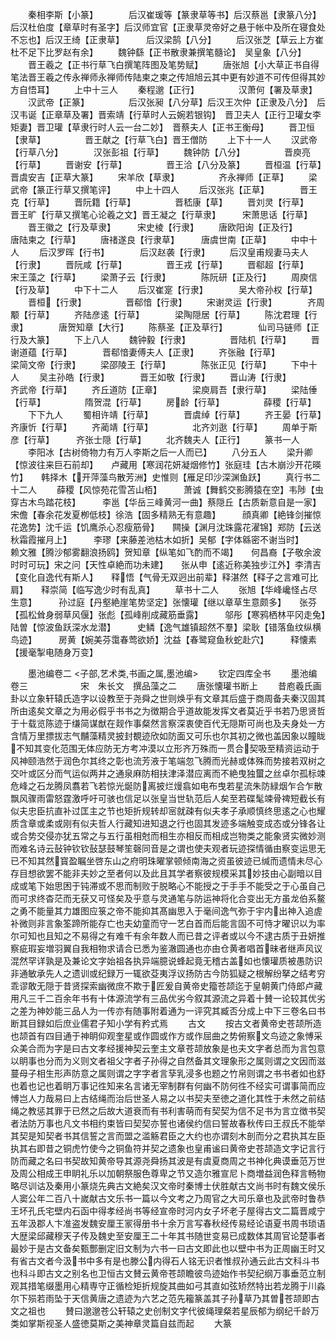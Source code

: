 <!-- { "loadSidebar": true } -->
　　秦相李斯【小篆】　　　　后汉崔瑗等【篆隶草等书】后汉蔡邕【隶篆八分】　　　后汉杜伯度【章草时有圣字】后汉师宜官【正隶草灵帝好之悬于帐中及所在寝食处不忘也】后汉王绮【正隶草】　　　后汉梁鹄【八分】
　　后汉张芝【草云上方崔杜不足下比罗赵有余】
　　魏钟繇【正书散隶兼撰笔髓论】　吴皇象【八分】
　　晋王羲之【正书行草飞白撰笔阵图及笔势赋】
　　唐张旭【小大草正书自得笔法晋王羲之传永禅师永禅师传陆柬之柬之传旭旭云其中更有妙道不可传但得其妙方自悟耳】
　　上中十三人
　　秦程邈【正行】　　　　　汉萧何【署及草隶】
　　汉武帝【正篆】　　　　　后汉张昶【八分草】后汉王次仲【正隶及八分】　后汉韦诞【正章草及署】晋索靖【行草时人云婉若银钩】　晋卫夫人【正行卫瓘女李矩妻】晋卫瓘【草隶行时人云一台二妙】　晋蔡夫人【正书王衡母】
　　晋卫恒【隶草】　　　　　晋王献之【行草飞白】晋王僧防
　　上下十一人
　　汉武帝【行草八分】　　　　汉张彭祖【行草】
　　魏钟防【八分】　　　　　晋庾亮【行草】
　　晋谢安【行草】　　　　　晋王洽【八分及篆】
　　晋桓温【行草】　　　　　晋虞安吉【正草大篆】
　　宋羊欣【草隶】　　　　　齐永禅师【正草】
　　梁武帝【篆正行草又撰笔评】
　　中上十四人
　　后汉张兆【正草】　　　　晋王克【行草】
　　晋阮籍【行草】　　　　　晋嵇康【草】
　　晋刘灵【行草】　　　　　晋王旷【行草又撰笔心论羲之文】晋王凝之【行草隶】　　　宋萧思话【行草】
　　晋王徽之【行及草隶】　　　宋史棱【行隶】
　　唐欧阳询【正及行】　　　唐陆柬之【行草】
　　唐禇遂良【行隶草】　　　唐虞世南【正草】
　　中中十人
　　后汉罗晖【行书】　　　　后汉赵袭【行隶】
　　后汉皇甫规妻马夫人【行隶】
　　晋阮咸【行草】　　　　　晋王戎【行草】
　　晋郗超【行草】　　　　　宋王藻之【行草】
　　梁萧子云【行隶】　　　　陈阮研【正及行】
　　周庾信【行及草】
　　中下十二人
　　后汉崔寔【行隶】　　　　吴大帝孙权【行草】
　　晋桓【行隶】　　　　　晋郗愔【行隶】
　　宋谢灵运【行隶】　　　　齐周颙【行草】
　　齐陆彦逺【行草】　　　　梁陶隠居【行草】
　　陈沈君理【行隶】　　　　唐贺知章【大行】
　　陈蔡圣【正及草行】　　　　仙司马链师【正行及大篆】
　　下上八人
　　魏钟毅【行隶】　　　　　晋陆机【行草】
　　晋谢道蕴【行草】　　　　晋郗愔妻傅夫人【正隶】
　　齐张融【行草】　　　　　梁简文帝【行隶】
　　梁邵陵王【行草】　　　　陈张正见【行草】
　　下中十人
　　吴主孙皓【行隶】　　　　晋王如敬【行隶】
　　晋山涛【行隶】　　　　　齐武帝【行草】
　　齐丘道防【正章】　　　　梁庾肩吾【隶行草】
　　梁陆倕【行草】　　　　　隋贺混【行草】
　　房龄【行草】　　　　　薛稷【行草】
　　下下九人
　　蜀相许靖【行草】　　　　晋虞绰【行草】
　　齐王晏【行草】　　　　　齐康忻【行草】
　　齐蔺靖【行草】　　　　　北齐刘逖【行草】
　　周单于斯彦【行草】　　　齐张士隠【行草】
　　北齐魏夫人【正行】
　　篆书一人
　　李阳冰【古树倚物力有万人李斯之后一人而已】
　　八分五人
　　梁升卿【惊波往来巨石前却】　　卢藏用【寒润花妍凝烟修竹】张庭珪【古木崩沙开花暎竹】　　韩择木【开萍藻鸟散芳洲】史惟则【雁足印沙深渊鱼跃】
　　真行书二十二人
　　薛稷【风惊苑花雪苫山栢】　　　萧诚【舞鹤交影腾猿在空】韦陟【虫穿古木鸟踏花枝】　　　李邕【华岳三峰黄河一曲】蔡隠丘【古质新意自是一家】　　宋儋【春余花发夏栁低枝】徐浩【固多精熟无有意趣】　　　顔真卿【絶锋剑摧惊花逸势】沈千运【饥鹰杀心忍瘦筋骨】　　闗操【渊月沈珠露花濯锦】郑防【云送秋霜霞摧月上】　　　李璆【来藤差池枯木如折】吴郁【字体緜密不谢当时】　　　赖文雅【腾沙郁雾翻浪扬鸥】贺知章【纵笔如飞酌而不竭】　　何昌裔【子敬余波时时可玩】宋之问【天性卓絶而功未建】　　张从申【逺近称美独步江外】李清吉【变化自逸代有斯人】　　释悟【气骨无双迥出前辈】释湛然【释子之言难可比肩】　　释崇简【临写逸少时有乱真】
　　草书十二人
　　张旭【华峰巉怪占尽生意】　　　孙过庭【丹壑絶崖笔势坚定】张懐瓘【继以章草生意颇多】　　张芬【孤松耸身弱草风偃】张彪【孤峰削成藏筋垂露】　　　邬彤【寒鸦栖林平冈走兔】陆曽【惊波鱼跃深水龙潜】　　　史鳞【逸气雄镇超然不羣】梁耿【错落鱼纹纵横鸟迹】　　　房黄【婉美芬霭春莺欲娇】沈益【春鹭窥鱼秋蛇赴穴】　　　释懐素【援毫掣电随身万变】




　　墨池编卷二
<子部,艺术类,书画之属,墨池编>
　　钦定四库全书
　　墨池编卷三　　　　　　宋　朱长文　撰品藻之二
　　唐张懐瓘书断上
　　昔庖羲氏画卦以立象轩辕氏造字以设教至于尧舜之世则焕乎有文章其后盛于商周备夫秦汉固其所由逺矣文章之为用必假乎书书之为徴期合乎道故能发挥文者莫近乎书若乃思贤哲于十载览陈迹于缣简谋猷在觌作事粲然言察深衷使百代无隠斯可尚也及夫身处一方含情万里摽拔志气黼藻精灵披封覩迹欣如防面又可乐也尔其初之微也盖因象以瞳眬不知其变化范围无体应防无方考冲漠以立形齐万殊而一贯合契吸至精资运动于风神颐浩然于润色尔其终之彰也流芳液于笔端忽飞腾而光赫或体殊而势接若双树之交叶或区分而气运似两井之通泉麻防相扶津泽潜应离而不絶曳独蠒之丝卓尔孤标竦危峰之石龙腾凤翥若飞若惊光烻防离披烂熳翕如电布曳若星流朱防緑烟乍合乍散飘风骤雨雷怒霆激呼吁可骇也信足以张皇当世轨范后人矣至若碟髦竦骨禆短截长有似夫忠臣抗直补过匡主之节也矩折规转却宻就疎有似夫孝子承顺慎终思逺之心也耀质含章或柔或刚有似夫哲人行藏知进知退之行也固其发迹多端触变成态或分锋各让或合势交侵亦犹五常之与五行虽相尅而相生亦相反而相成岂物类之能象贤实微妙测而难名诗云鼔钟钦钦鼔瑟鼓琴笙磬同音是之谓也使夫观者玩迹探情循由察变运思无已不知其然寳盈瞩坐啓东山之府明珠曜掌顿倾南海之资虽彼迹已缄而遗情未尽心存目想欲罢不能非夫妙之至者何以及此且其学者察彼规模采其妙技由心副暗以目成或笔下始思困于钝滞或不思而制败于脱略心不能授之于手手不能受之于心虽自己而可求终杳茫而无获又可怪矣及乎意与灵通笔与防运神将化合变出无方虽龙伯系鳌之勇不能量其力雄图应箓之帝不能抑其髙幽思入于毫间逸气弥于宇内出神入追虗补微则非言象筌蹄所能存亡也夫幼童而守一艺白首而后能言固不可恃才曜识以为率尔可知也且知之不易得之有难千有余年数人而已昔之评者或以今不逮古质于丑妍推察疵瑕妄増羽翼自我相物求请合已悉为鉴澈圆通也亦由仓黄者唱首昧者继声风议混然罕详孰是及兼论文字始祖各执异端臆说蜂起竟无稽古盖如也懐瓘质被愚防识非通敏承先人之遗训或纪録万一辄欲芟夷浮议扬防古今防狐疑之根解纷拏之结考穷乖谬敢无隠于昔贤探索幽微庶不欺于匠爰自黄帝史籀苍颉迄于皇朝黄门侍郎卢藏用凡三千二百余年书有十体源流学有三品优劣今叙其源流之异着十賛一论较其优劣之差为神妙能三品人为一传亦有随事附着通为一评究其臧否分成上中下三卷名曰书断其目録如后庶业儒君子知小学有矜式焉
　　古文
　　按古文者黄帝史苍颉所造也颉首有四目通于神眀仰观奎星或作圆或作方或作屈曲之势俯察文鸟迹之象愽采众美合而为字是曰古文孝经援神契云奎主文章苍颉放象是也夫文字者总而为言包意以眀事也分而为义则文者祖父字者子孙得之自然备其文理象形之属则谓之文因而滋蔓母子相生形声防意之属则谓之字字者言孶乳浸多也题之竹帛则谓之书书者如也舒也着也记也着眀万事记徃知来名言诸无宰制群有何幽不防何徃不经实可谓事简而应愽岂人力哉易曰上古结绳而治后世圣人易之以书契夫至徳之道化其性于未然之前结绳之教惩其罪于已然之后故大道衰而有书利害萌而有契契为信不足书为言立徴书契者法防万事也凡文书相约束皆曰契契亦誓也诸侯约信曰誓故春秋传曰王叔氏不能举其契是知契者书其信誓之言而盟之滥觞君臣之大约也亦谓刻木剖而分之君执其左臣执其右即昔之铜虎竹使今之铜鱼符并契之遗象也皇甫谧曰黄帝史苍颉造文字记言行防而藏之名曰书契故知黄帝导其源尧舜扬其波是有虞夏商周之书神化典谟垂范万世及周公相成王申眀礼乐以加朝祭服色尊卑之节又造尔雅宣尼卜商増益润色释言畅物略尽训诂及秦用小篆烧先典古文絶矣汉文帝时秦博士伏胜献古文尚书时有魏文侯乐人窦公年二百八十嵗献古文乐书一篇以今文考之乃周官之大司乐章也及武帝时鲁恭王坏孔氏宅壁内石函中得孝经尚书等经宣帝时河内女子坏老子屋得古文二篇晋咸宁五年汲郡人卞准盗发魏安厘王冡得册书十余万言写春秋经传易经论语夏书周书琐语大歴梁邱藏穆天子传及魏史至安厘王二十年其书随世变易已成数体其周官论楚事者最妙于是古文备矣甄酆删定旧文制为六书一曰古文即此也以壁中书为正周幽王时又有省古文者今汲书中多有是也滕公内得石人铭无识者惟叔孙通云此古文科斗书也科斗即古文之别名也卫恒古文賛云黄帝苍颉瞻彼鸟迹始作书契纪纲万事垂范立制观其措笔缀墨用心精専守正循检矩折规旋其曲如弓其直如弦矫然特出若龙腾于川淼尔下殒若雨坠于天信黄唐之遗迹为六艺之范先籕篆盖其子孙草乃其曽苍颉即古文之祖也
　　賛曰邈邈苍公轩辕之史创制文字代彼绳理粲若星辰郁为纲纪千龄万类如掌斯视圣人盛徳莫斯之美神章灵篇自兹而起
　　大篆
